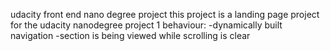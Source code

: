 udacity front end nano degree project 
this project is a landing page project for the udacity nanodegree project 1 
behaviour:
-dynamically built navigation 
-section is being viewed while scrolling is clear 


